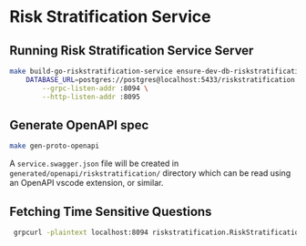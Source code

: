 # Risk Stratification Service

## Running Risk Stratification Service Server

```sh
make build-go-riskstratification-service ensure-dev-db-riskstratification && \
    DATABASE_URL=postgres://postgres@localhost:5433/riskstratification env $(xargs < .env.development.local) generated/bin/go/cmd/riskstratification-service/riskstratification-service \
        --grpc-listen-addr :8094 \
        --http-listen-addr :8095
```

## Generate OpenAPI spec

```sh
make gen-proto-openapi
```

A `service.swagger.json` file will be created in `generated/openapi/riskstratification/` directory which can be read using an OpenAPI vscode extension, or similar.

## Fetching Time Sensitive Questions

```sh
 grpcurl -plaintext localhost:8094 riskstratification.RiskStratificationService/ListTimeSensitiveQuestions
```
